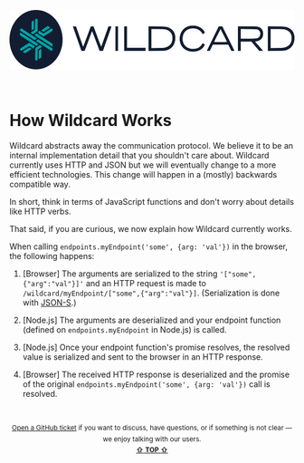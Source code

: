 <!---






    WARNING, READ THIS.
    This is a computed file. Do not edit.
    Instead, edit `/docs/how-wildcard-works.template.md` and run `npm run docs` (or `yarn docs`).












    WARNING, READ THIS.
    This is a computed file. Do not edit.
    Instead, edit `/docs/how-wildcard-works.template.md` and run `npm run docs` (or `yarn docs`).












    WARNING, READ THIS.
    This is a computed file. Do not edit.
    Instead, edit `/docs/how-wildcard-works.template.md` and run `npm run docs` (or `yarn docs`).












    WARNING, READ THIS.
    This is a computed file. Do not edit.
    Instead, edit `/docs/how-wildcard-works.template.md` and run `npm run docs` (or `yarn docs`).












    WARNING, READ THIS.
    This is a computed file. Do not edit.
    Instead, edit `/docs/how-wildcard-works.template.md` and run `npm run docs` (or `yarn docs`).






-->
<p align="center">
  <a href="/../../#readme">
    <img src="/docs/images/logo-title.svg" height="105" alt="Wildcard API"/>
  </a>
</p>
&nbsp;

# How Wildcard Works

Wildcard abstracts away the communication protocol.
We believe it to be an internal implementation detail that you shouldn't care about.
Wildcard currently uses HTTP and JSON but we will eventually change to a more efficient technologies.
This change will happen in a (mostly) backwards compatible way.

In short, think in terms of JavaScript functions and don't worry about details like HTTP verbs.

That said, if you are curious, we now explain how Wildcard currently works.

When calling `endpoints.myEndpoint('some', {arg: 'val'})` in the browser,
the following happens:

1. [Browser]
   The arguments are serialized to the string `'["some",{"arg":"val"}]'`
   and an HTTP request is made to `/wildcard/myEndpoint/["some",{"arg":"val"}]`.
   (Serialization is done with [JSON-S](https://github.com/brillout/json-s).)

2. [Node.js]
   The arguments are deserialized
   and your endpoint function (defined on `endpoints.myEndpoint` in Node.js) is called.

3. [Node.js]
   Once your endpoint function's promise resolves,
   the resolved value is serialized and sent to the browser in an HTTP response.

5. [Browser]
   The received HTTP response is deserialized and the promise of the original `endpoints.myEndpoint('some', {arg: 'val'})` call is resolved.


<br/>

<p align="center">

<sup>
<a href="https://github.com/reframejs/wildcard-api/issues/new">Open a GitHub ticket</a>
if you want to discuss, have questions, or if something is not clear &mdash; we enjoy talking with our users.
</sup>

<br/>

<sup>
<a href="#readme"><b>&#8679;</b> <b>TOP</b> <b>&#8679;</b></a>
</sup>

</p>

<br/>
<br/>

<!---






    WARNING, READ THIS.
    This is a computed file. Do not edit.
    Instead, edit `/docs/how-wildcard-works.template.md` and run `npm run docs` (or `yarn docs`).












    WARNING, READ THIS.
    This is a computed file. Do not edit.
    Instead, edit `/docs/how-wildcard-works.template.md` and run `npm run docs` (or `yarn docs`).












    WARNING, READ THIS.
    This is a computed file. Do not edit.
    Instead, edit `/docs/how-wildcard-works.template.md` and run `npm run docs` (or `yarn docs`).












    WARNING, READ THIS.
    This is a computed file. Do not edit.
    Instead, edit `/docs/how-wildcard-works.template.md` and run `npm run docs` (or `yarn docs`).












    WARNING, READ THIS.
    This is a computed file. Do not edit.
    Instead, edit `/docs/how-wildcard-works.template.md` and run `npm run docs` (or `yarn docs`).






-->

